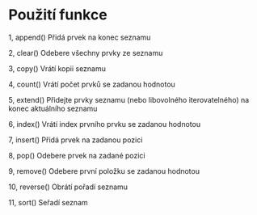# Použití funkce

1, append()  Přidá prvek na konec seznamu

2, clear()  Odebere všechny prvky ze seznamu

3, copy()   Vrátí kopii seznamu

4, count()  Vrátí počet prvků se zadanou hodnotou

5, extend() Přidejte prvky seznamu (nebo libovolného iterovatelného) na konec aktuálního seznamu

6, index() Vrátí index prvního prvku se zadanou hodnotou

7, insert() Přidá prvek na zadanou pozici

8, pop() Odebere prvek na zadané pozici

9, remove()  Odebere první položku se zadanou hodnotou

10, reverse() Obrátí pořadí seznamu

11, sort() Seřadí seznam
